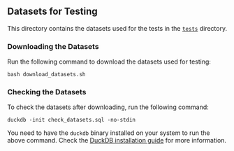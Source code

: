 ## Datasets for Testing

This directory contains the datasets used for the tests in the [`tests`](../) directory.

### Downloading the Datasets

Run the following command to download the datasets used for testing:

```shell
bash download_datasets.sh
```

### Checking the Datasets

To check the datasets after downloading, run the following command:

```shell
duckdb -init check_datasets.sql -no-stdin
```

You need to have the `duckdb` binary installed on your system to run the above command.
Check the [DuckDB installation guide](https://duckdb.org/docs/installation) for more information.

